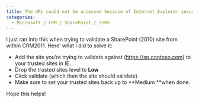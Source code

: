 ```yaml
---
title: The URL could not be accessed because of Internet Explorer security settings
categories:
  - Microsoft / CRM / SharePoint / SSRS
---
```



I just ran into this when trying to validate a SharePoint (2010) site from within CRM2011. Here’ what I did to solve it:

*   Add the site you’re trying to validate against (https://sp.contoso.com) to your trusted sites in IE.
*   Drop the trusted sites level to **Low**
*   Click validate (which then the site should validate)
*   Make sure to set your trusted sites back up to **Medium **when done.

Hope this helps!
